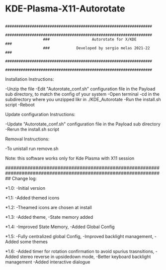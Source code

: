 # KDE-Plasma-X11-Autorotate
                     ##################################################################
                     ##################################################################
                     ###                   Autorotate for X/KDE                     ###
                     ###            Developed by sergio melas 2021-22               ###
                     ##################################################################
                     ##################################################################

Installation Instructions:

  -Unzip the file
  -Edit "Autorotate_conf.sh" configuration file in the Payload sub directory, to match the config of your system
  -Open terminal
  -cd in the subdirectory where you unzipped likr in ./KDE_Autorotate
  -Run the install.sh script
  -Reboot

Update configuration Instructions:

  -Update "Autorotate_conf.sh" configuration file in the Payload sub directory
  -Rerun the install.sh script

Removal Instructions:

  -To unistall run remove.sh



Note: this software works only for Kde Plasma with X11 session

##################################################################################################################
Change log:

*1.0: -Initial version

*1.1: -Added themed icons

*1.2: -Theamed icons are chosen at install

*1.3: -Added theme,
      -State memory added

*1.4: -Improved State Memory,
      -Added Global Config

*1.5: -Fully centralized global Config,
      -Improved backlight management,
      -Added some themes

*1.6: -Added timer for rotation confirmation to avoid spurius trasnsitions,
      -Added stereo reverse in upsidedown mode,
      -Better keyboard backlight management
      -Added interactive dialogue
